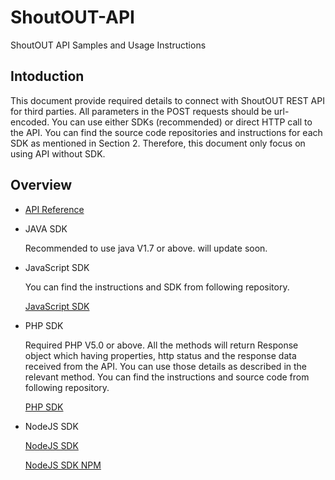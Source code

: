 # ShoutOUT-API
ShoutOUT API Samples and Usage Instructions

## Intoduction

This document provide required details to connect with ShoutOUT REST API for third parties. All parameters in the POST requests should be url-encoded. You can use either SDKs (recommended) or direct HTTP call to the API.  You can find the source code repositories and instructions for each SDK as mentioned in Section 2. Therefore, this document only focus on using API without SDK.

## Overview
* [API Reference](http://docs.getshoutout.com/#/default)

* JAVA SDK

    Recommended to use java V1.7 or above. will update soon.

* JavaScript SDK

    You can find the instructions and SDK from following repository. 
    
    [JavaScript SDK](https://github.com/Square-Mobile/ShoutOUT-SDK-JavaScript)

* PHP SDK

    Required PHP V5.0 or above. All the methods will return Response object which having properties, http status and the response data received from the API. You can use those details as described in the relevant method. You can find the instructions and source code from following repository. 
    
    [PHP SDK](https://github.com/Square-Mobile/ShoutOUT-SDK-PHP)
    
* NodeJS SDK
    
    [NodeJS SDK](https://github.com/Square-Mobile/shoutout-sdk-nodejs)

    [NodeJS SDK NPM](https://www.npmjs.com/package/shoutout-sdk)




